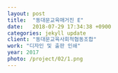 ```yaml
---
layout: post
title:  "동대문교육매거진 E"
date:   2018-07-29 17:34:38 +0900
categories: jekyll update
client: "동대문교육사회적협동조합"
work: "디자인 및 출판 인쇄"
year: 2017
photo: /project/02/1.png
---
```


